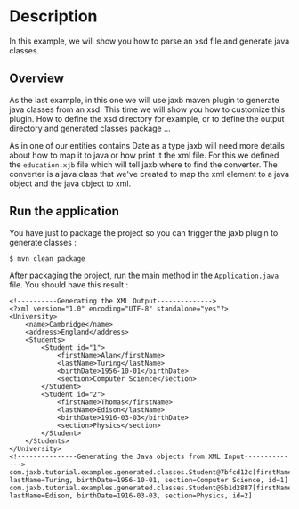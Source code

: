 # Description

In this example, we will show you how to parse an xsd file and generate java classes.

## Overview

As the last example, in this one we will use jaxb maven plugin to generate java classes from an xsd. This time we will show you how to customize
this plugin. How to define the xsd directory for example, or to define the output directory and generated classes package ...

As in one of our entities contains Date as a type jaxb will need more details about how to map it to java or how print it the xml file. For this 
we defined the `education.xjb` file which will tell jaxb where to find the converter. The converter is a java class that we've created to map the xml
element to a java object and the java object to xml.

## Run the application

You have just to package the project so you can trigger the jaxb plugin to generate classes :

```bash
$ mvn clean package
```

After packaging the project, run the main method in the `Application.java` file. You should have this result :

```log
<!----------Generating the XML Output-------------->
<?xml version="1.0" encoding="UTF-8" standalone="yes"?>
<University>
    <name>Cambridge</name>
    <address>England</address>
    <Students>
        <Student id="1">
            <firstName>Alan</firstName>
            <lastName>Turing</lastName>
            <birthDate>1956-10-01</birthDate>
            <section>Computer Science</section>
        </Student>
        <Student id="2">
            <firstName>Thomas</firstName>
            <lastName>Edison</lastName>
            <birthDate>1916-03-03</birthDate>
            <section>Physics</section>
        </Student>
    </Students>
</University>
<!---------------Generating the Java objects from XML Input-------------->
com.jaxb.tutorial.examples.generated.classes.Student@7bfcd12c[firstName=Alan, lastName=Turing, birthDate=1956-10-01, section=Computer Science, id=1]
com.jaxb.tutorial.examples.generated.classes.Student@5b1d2887[firstName=Thomas, lastName=Edison, birthDate=1916-03-03, section=Physics, id=2]
```
